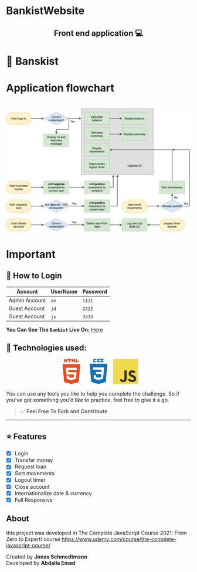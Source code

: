 # BankistWebsite

## <h2 align="center">Front end application 💻</h2>

# 💸 Banskist

# Application flowchart

<h1 align="center">
    <img src="/BankistAPP/Bankist-flowchart.png"/>
</h1>

# Important

## :key: How to Login

| Account       | UserName | Password |
| ------------- | -------- | -------- |
| Admin Account | `ae`     | `1111`   |
| Guest Account | `jd`     | `2222`   |
| Guest Account | `js`     | `3333`   |

**You Can See The `Bankist` Live On:** [Here]()

## :rocket: Technologies used:

<p align="center">
<img src="https://github.com/devicons/devicon/blob/master/icons/html5/html5-plain-wordmark.svg" alt="html5"  width="70" height="70"/>
<img src="https://github.com/devicons/devicon/blob/master/icons/css3/css3-plain-wordmark.svg" alt="css3" width="70" height="70"/>
<img src="https://github.com/devicons/devicon/blob/master/icons/javascript/javascript-original.svg" alt="javascript" width="70" height="70"/>
</p>

You can use any tools you like to help you complete the challenge. So if you've got something you'd like to practice, feel free to give it a go.

> ✅ **Feel Free To Fork and Contribute**

---

## ⭐ Features

- [x] Login
- [x] Transfer money
- [x] Request loan
- [x] Sort movements
- [x] Logout timer
- [x] Close account
- [x] Internationalize date & currency
- [x] Full Responsive

## About

this project was developed in The Complete JavaScript Course 2021: From Zero to Expert! course
https://www.udemy.com/course/the-complete-javascript-course/

Created by **Jonas Schmedtmann** <br>
Developed by **Abdalla Emad**
